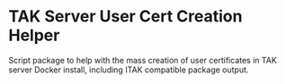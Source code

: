 # TAK Server User Cert Creation Helper
Script package to help with the mass creation of user certificates in TAK server Docker install, including ITAK compatible package output.

